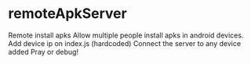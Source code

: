 # remoteApkServer
Remote install apks
Allow multiple people install apks in android devices.
Add device ip on index.js (hardcoded)
Connect the server to any device added
Pray or debug!
